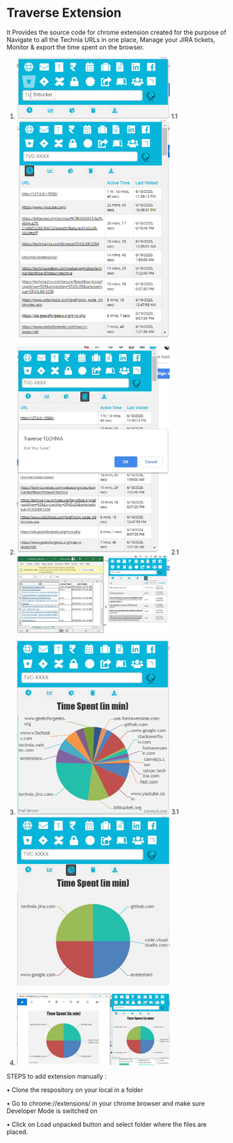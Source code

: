 # Traverse Extension
It Provides the source code for chrome extension created for the purpose of  Navigate to all the Technia URLs in one place, Manage your JIRA tickets, Monitor & export the time spent on the browser.


1. <img src="https://github.com/pgupta1795/Traverse-Technia/blob/master/Working/UI_1.PNG" width="350" title="START"> 1.1 <img src="https://github.com/pgupta1795/Traverse-Technia/blob/master/Working/UI_2.PNG" width="350" title="Table to track time">

2. <img src="https://github.com/pgupta1795/Traverse-Technia/blob/master/Working/UI_2.1.PNG.jpg" width="350" title="delete table"> 2.1 <img src="https://github.com/pgupta1795/Traverse-Technia/blob/master/Working/UI_2.2.jpg" width="350" title="Download table as excel">

3. <img src="https://github.com/pgupta1795/Traverse-Technia/blob/master/Working/UI_3.PNG" width="350" title="Chart bar"> 3.1 <img src="https://github.com/pgupta1795/Traverse-Technia/blob/master/Working/UI_4.jpg" width="350" title="PIE chart">

7. <img src="https://github.com/pgupta1795/Traverse-Technia/blob/master/Working/UI_4.1.JPG" width="350" title="Download pie chart/chart bar as image">

STEPS to add extension manually :

•	Clone the respository on your local in a folder

•	Go to chrome://extensions/ in your chrome browser and make sure Developer Mode is switched on

•	Click on Load unpacked button and select folder where the files are placed.
